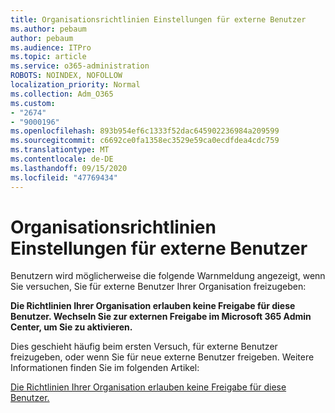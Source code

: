 ```yaml
---
title: Organisationsrichtlinien Einstellungen für externe Benutzer
ms.author: pebaum
author: pebaum
ms.audience: ITPro
ms.topic: article
ms.service: o365-administration
ROBOTS: NOINDEX, NOFOLLOW
localization_priority: Normal
ms.collection: Adm_O365
ms.custom:
- "2674"
- "9000196"
ms.openlocfilehash: 893b954ef6c1333f52dac645902236984a209599
ms.sourcegitcommit: c6692ce0fa1358ec3529e59ca0ecdfdea4cdc759
ms.translationtype: MT
ms.contentlocale: de-DE
ms.lasthandoff: 09/15/2020
ms.locfileid: "47769434"
---
```

# <a name="organization-policy-settings-for-external-users"></a>Organisationsrichtlinien Einstellungen für externe Benutzer

Benutzern wird möglicherweise die folgende Warnmeldung angezeigt, wenn Sie versuchen, Sie für externe Benutzer Ihrer Organisation freizugeben: 

   **Die Richtlinien Ihrer Organisation erlauben keine Freigabe für diese Benutzer. Wechseln Sie zur externen Freigabe im Microsoft 365 Admin Center, um Sie zu aktivieren.** 

Dies geschieht häufig beim ersten Versuch, für externe Benutzer freizugeben, oder wenn Sie für neue externe Benutzer freigeben. Weitere Informationen finden Sie im folgenden Artikel:

[Die Richtlinien Ihrer Organisation erlauben keine Freigabe für diese Benutzer.](https://docs.microsoft.com/sharepoint/support/administration/organization-policies-do-not-allow-you-to-share-with-users-error)






